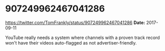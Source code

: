 # 907249962467041286
https://twitter.com/TomFrankly/status/907249962467041286
**Date:** 2017-09-11

YouTube really needs a system where channels with a proven track record won't have their videos auto-flagged as not advertiser-friendly.
